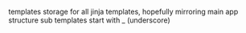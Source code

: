 templates
storage for all jinja templates, hopefully mirroring main app structure
sub templates start with _ (underscore)